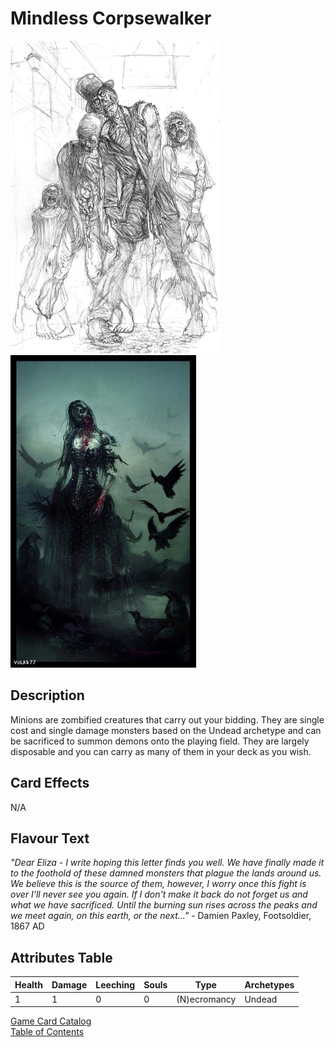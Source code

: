 # __Mindless Corpsewalker__
<img src="../../card_images/n_minion.jpg" height="500" />
<img src="../../card_images/n_minion_1.jpg" height="500" />

## __Description__
Minions are zombified creatures that carry out your bidding. They are single cost and single damage monsters based on the Undead archetype and can be sacrificed to summon demons onto the playing field. They are largely disposable and you can carry as many of them in your deck as you wish.

## __Card Effects__
N/A

## __Flavour Text__
_"Dear Eliza - I write hoping this letter finds you well. We have finally made it to the foothold of these damned monsters that plague the lands around us. We believe this is the source of them, however, I worry once this fight is over I'll never see you again. If I don't make it back do not forget us and what we have sacrificed. Until the burning sun rises across the peaks and we meet again, on this earth, or the next..."_ - Damien Paxley, Footsoldier, 1867 AD

## __Attributes Table__
| Health  | Damage  | Leeching | Souls | Type         | Archetypes |
|---------|---------|----------|-------|--------------|------------|
| 1       | 1       | 0        | 0     | (N)ecromancy | Undead     |

[Game Card Catalog](../../04_game_card_catalog.md)  
[Table of Contents](../../01_table_of_contents.md)

